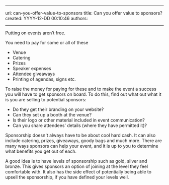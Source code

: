 

---
uri: can-you-offer-value-to-sponsors
title: Can you offer value to sponsors?
created: YYYY-12-DD 00:10:46
authors:

---




<span class='intro'> <p class="ssw15-rteElement-P">Putting on events aren’t free.&#160;​​​</p> </span>

<p>You need to pay for some or all of these</p><ul><li>​Venue </li><li>Catering </li><li>Prizes </li><li>Speaker expenses</li><li>Attendee giveaways</li><li>Printing of agendas, signs etc.</li></ul><p>To raise the money for paying for these and to make the event a success you will have to get sponsors on board. To do this, find out what out what it is you are selling to potential sponsors&#58;</p><ul><li>Do they get their branding on your website?</li><li>Can they set up a booth at the venue?</li><li>Is their logo or other material included in event communication?</li><li>Can you share attendees' details (where they have permitted it)?</li></ul><p>Sponsorship doesn't always have to be about cool hard cash. It can also include catering, prizes, giveaways, goody bags and much more. There are many ways sponsors can help your event, and it is up to you to determine what benefits you get out of each.</p><p>A good idea is to have levels of sponsorship such as gold, silver and bronze. This gives sponsors an option of joining at the level they feel comfortable with. It also has the side effect of potentially being able to upsell the sponsorship, if you have defined your levels well.</p>


